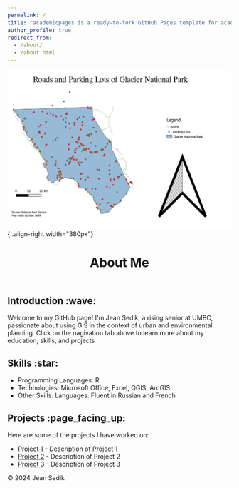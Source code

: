 ```yaml
---
permalink: /
title: "academicpages is a ready-to-fork GitHub Pages template for academic personal websites"
author_profile: true
redirect_from: 
  - /about/
  - /about.html
---
```


![Map of Roads and Parking Lots in Glacier National Park](/images/Glacier2.jpg)
{:.align-right width="380px"}

<html lang="en">
<head>
    <meta charset="UTF-8">
    <meta name="viewport" content="width=device-width, initial-scale=1.0">
</head>
<body>
    <header>
        <h1>About Me</h1>
    </header>
    <div class="container">
        <section id="introduction">
            <h2>Introduction :wave:</h2>
            <p>Welcome to my GitHub page! I'm Jean Sedik, a rising senior at UMBC, passionate about using GIS in the context of urban and environmental planning. Click on the nagivation tab above to learn more about my education, skills, and projects</p>
        </section>
        <section id="skills">
            <h2> Skills :star:</h2>
            <ul>
                <li> Programming Languages: R </li>
                <li> Technologies: Microsoft Office, Excel, QGIS, ArcGIS </li>
                <li> Other Skills:
                  Languages:
                  Fluent in Russian and French </li>
            </ul>
        </section>
        <section id="projects">
            <h2>Projects :page_facing_up:</h2>
            <p>Here are some of the projects I have worked on:</p>
            <ul>
                <li><a href="#">Project 1</a> - Description of Project 1</li>
                <li><a href="#">Project 2</a> - Description of Project 2</li>
                <li><a href="#">Project 3</a> - Description of Project 3</li>
                <!-- Add more projects as needed -->
            </ul>
        </section>
    </div>
    <footer>
        <p>&copy; 2024 Jean Sedik </p>
    </footer>
</body>
</html>
